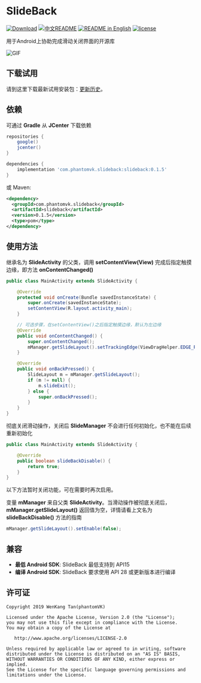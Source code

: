 SlideBack
=========

[![Download](https://api.bintray.com/packages/phantomtvk/SlideBack/SlideBack/images/download.svg?version=0.2.0)](https://bintray.com/phantomtvk/SlideBack/SlideBack/0.2.0/link) [![中文README](https://img.shields.io/badge/Readme-%E4%B8%AD%E6%96%87-orange)](https://github.com/phantomVK/SlideBack/blob/master/README_CN.md) [![README in English](https://img.shields.io/badge/Readme-English-yellow)](https://github.com/phantomVK/SlideBack/blob/master/README.md) [![license](https://img.shields.io/badge/License-Apache2.0-brightgreen)](https://github.com/phantomVK/SlideBack/blob/master/LICENSE)

用于Android上协助完成滑动关闭界面的开源库

![GIF](https://j.gifs.com/lxDMW6.gif)

下载试用
----------
请到这里下载最新试用安装包：[更新历史](https://github.com/phantomVK/SlideBack/releases)。

依赖
-----------
可通过 __Gradle__ 从 __JCenter__ 下载依赖

```gradle
repositories {
    google()
    jcenter()
}

dependencies {
    implementation 'com.phantomvk.slideback:slideback:0.1.5'
}
```
或 Maven:
```xml
<dependency>
  <groupId>com.phantomvk.slideback</groupId>
  <artifactId>slideback</artifactId>
  <version>0.1.5</version>
  <type>pom</type>
</dependency>
```

使用方法
-------

继承名为 __SlideActivity__ 的父类，调用 __setContentView(View)__ 完成后指定触摸边缘，即方法 __onContentChanged()__

```java
public class MainActivity extends SlideActivity {

    @Override
    protected void onCreate(Bundle savedInstanceState) {
        super.onCreate(savedInstanceState);
        setContentView(R.layout.activity_main);
    }

    // 可选步骤，在setContentView()之后指定触摸边缘，默认为左边缘
    @Override
    public void onContentChanged() {
        super.onContentChanged();
        mManager.getSlideLayout().setTrackingEdge(ViewDragHelper.EDGE_RIGHT);
    }

    @Override
    public void onBackPressed() {
        SlideLayout m = mManager.getSlideLayout();
        if (m != null) {
            m.slideExit();
        } else {
            super.onBackPressed();
        }
    }
}
```

彻底关闭滑动操作，关闭后 __SlideManager__ 不会进行任何初始化，也不能在后续重新初始化

```java
public class MainActivity extends SlideActivity {

    @Override
    public boolean slideBackDisable() {
        return true;
    }
}
```

以下方法暂时关闭功能，可在需要时再次启用。

变量 __mManager__ 来自父类 __SlideActivity__。当滑动操作被彻底关闭后，__mManager.getSlideLayout()__ 返回值为空，详情请看上文名为 __slideBackDisable()__ 方法的指南

```java
mManager.getSlideLayout().setEnable(false);
```
兼容
-------------

 * **最低 Android SDK**: SlideBack 最低支持到 API15
 * **编译 Android SDK**: SlideBack 要求使用 API 28 或更新版本进行编译

许可证
--------

```
Copyright 2019 WenKang Tan(phantomVK)

Licensed under the Apache License, Version 2.0 (the "License");
you may not use this file except in compliance with the License.
You may obtain a copy of the License at

   http://www.apache.org/licenses/LICENSE-2.0

Unless required by applicable law or agreed to in writing, software
distributed under the License is distributed on an "AS IS" BASIS,
WITHOUT WARRANTIES OR CONDITIONS OF ANY KIND, either express or implied.
See the License for the specific language governing permissions and
limitations under the License.
```